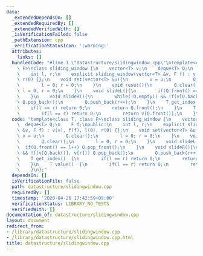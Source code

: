 ```yaml
---
data:
  _extendedDependsOn: []
  _extendedRequiredBy: []
  _extendedVerifiedWith: []
  _isVerificationFailed: false
  _pathExtension: cpp
  _verificationStatusIcon: ':warning:'
  attributes:
    links: []
  bundledCode: "#line 1 \"datastructure/slidingwindow.cpp\"\ntemplate<class T, class\
    \ F>\nclass sliding_window {\n    vector<T> v;\n    deque<T> Q;\n    F f;\npublic:\n\
    \    int l, r;\n    explicit sliding_window(vector<T> &v, F f) : v(v), f(f), l(0),\
    \ r(0) {};\n    void set(vector<T> &u){\n        v = u;\n        Q.clear();\n\
    \        l = 0; r = 0;\n    }\n    void reset(){\n        Q.clear();\n       \
    \ l = 0, r = 0;\n    }\n    void slideL(){\n        if(Q.front() == l++) Q.pop_front();\n\
    \    }\n    void slideR(){\n        while(!Q.empty() && !f(v[Q.back()], v[r]))\
    \ Q.pop_back();\n        Q.push_back(r++);\n    }\n    T get_index()  {\n    \
    \    if(l == r) return 0;\n        return Q.front();\n    }\n    T value()  {\n\
    \        if(l == r) return 0;\n        return v[Q.front()];\n    }\n};\n"
  code: "template<class T, class F>\nclass sliding_window {\n    vector<T> v;\n  \
    \  deque<T> Q;\n    F f;\npublic:\n    int l, r;\n    explicit sliding_window(vector<T>\
    \ &v, F f) : v(v), f(f), l(0), r(0) {};\n    void set(vector<T> &u){\n       \
    \ v = u;\n        Q.clear();\n        l = 0; r = 0;\n    }\n    void reset(){\n\
    \        Q.clear();\n        l = 0, r = 0;\n    }\n    void slideL(){\n      \
    \  if(Q.front() == l++) Q.pop_front();\n    }\n    void slideR(){\n        while(!Q.empty()\
    \ && !f(v[Q.back()], v[r])) Q.pop_back();\n        Q.push_back(r++);\n    }\n\
    \    T get_index()  {\n        if(l == r) return 0;\n        return Q.front();\n\
    \    }\n    T value()  {\n        if(l == r) return 0;\n        return v[Q.front()];\n\
    \    }\n};"
  dependsOn: []
  isVerificationFile: false
  path: datastructure/slidingwindow.cpp
  requiredBy: []
  timestamp: '2020-04-26 17:42:59+09:00'
  verificationStatus: LIBRARY_NO_TESTS
  verifiedWith: []
documentation_of: datastructure/slidingwindow.cpp
layout: document
redirect_from:
- /library/datastructure/slidingwindow.cpp
- /library/datastructure/slidingwindow.cpp.html
title: datastructure/slidingwindow.cpp
---
```

